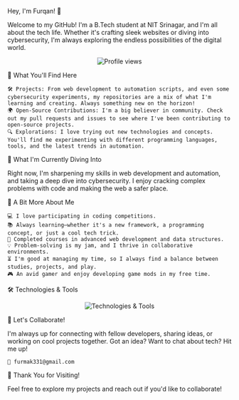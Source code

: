 Hey, I'm Furqan! 👋

Welcome to my GitHub! I'm a B.Tech student at NIT Srinagar, and I'm all about the tech life. Whether it's crafting sleek websites or diving into cybersecurity, I'm always exploring the endless possibilities of the digital world.
<p align="center"> <img src="https://komarev.com/ghpvc/?username=furmak331&label=Profile%20views&color=0e75b6&style=flat" alt="Profile views" /> </p>
🚀 What You'll Find Here

    🛠 Projects: From web development to automation scripts, and even some cybersecurity experiments, my repositories are a mix of what I'm learning and creating. Always something new on the horizon!
    🌍 Open-Source Contributions: I'm a big believer in community. Check out my pull requests and issues to see where I've been contributing to open-source projects.
    🔍 Explorations: I love trying out new technologies and concepts. You'll find me experimenting with different programming languages, tools, and the latest trends in automation.

🌱 What I'm Currently Diving Into

Right now, I'm sharpening my skills in web development and automation, and taking a deep dive into cybersecurity. I enjoy cracking complex problems with code and making the web a safer place.

🌟 A Bit More About Me

    💻 I love participating in coding competitions.
    📚 Always learning—whether it's a new framework, a programming concept, or just a cool tech trick.
    🚀 Completed courses in advanced web development and data structures.
    💡 Problem-solving is my jam, and I thrive in collaborative environments.
    ⏳ I'm good at managing my time, so I always find a balance between studies, projects, and play.
    🎮 An avid gamer and enjoy developing game mods in my free time.

🛠️ Technologies & Tools
<div align="center"> <img src="https://skillicons.dev/icons?i=,js,react,python,c,nodejs,html,css,git,github,vscode,expressjs,mysql,postgresql,,,postman,git,docker,linux,figma,selenium,rust,go,threejs,neovim,ubuntu,kali," alt="Technologies & Tools" /> </div>

  
💬 Let's Collaborate!

I'm always up for connecting with fellow developers, sharing ideas, or working on cool projects together. Got an idea? Want to chat about tech? Hit me up!

    📧 furmak331@gmail.com
  
   
🎉 Thank You for Visiting!

Feel free to explore my projects and reach out if you'd like to collaborate!
